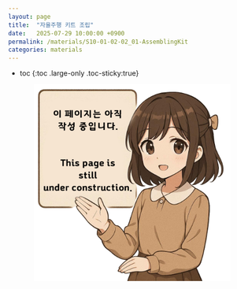 ```yaml
---
layout: page
title:  "자율주행 키트 조립"
date:   2025-07-29 10:00:00 +0900
permalink: /materials/S10-01-02-02_01-AssemblingKit
categories: materials
---
```

* toc
{:toc .large-only .toc-sticky:true}


<div class="insert-image" style="text-align: center;">
    <img style="width: 400px;" src="/assets/img/PagePreparing.png">
</div>